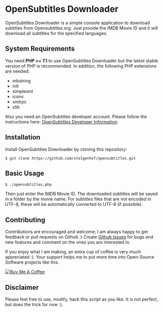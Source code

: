 OpenSubtitles Downloader
==========

OpenSubtitles Downloader is a simple console application to download subtitles from Opensubtitles.org. Just provide the IMDB Movie ID and it will download 
all subtitles for the specified languages.

System Requirements
-------------------

You need **PHP >= 7.1** to use OpenSubtitles Downloader but the latest stable version of PHP is recommended.
In addition, the following PHP extensions are needed:

  - mbstring
  - intl
  - simplexml
  - iconv
  - xmlrpc
  - zlib
  
Also you need an OpenSubtitles developer account. Please follow the instructions here: [OpenSubtitles Developer Information](https://trac.opensubtitles.org/projects/opensubtitles/wiki/DevReadFirst).

Installation
------------

Install OpenSubtitles Downloader by cloning this repository:

```
$ git clone https://github.com/stelgenhof/opensubtitles.git
```

Basic Usage
-----------

```
$ ./opensubtitles.php
```

Then just enter the IMDB Movie ID. The downloaded subtitles will be saved in a folder by the movie name. For subtitles files that are not
 encoded in UTF-8, these will be automatically converted to UTF-8 (if possible).
 
## Contributing

Contributions are encouraged and welcome; I am always happy to get feedback or pull requests on Github :) Create [Github Issues](https://github.com/stelgenhof/opensubtitles/issues) for bugs and new features and comment on the ones you are interested in.

If you enjoy what I am making, an extra cup of coffee is very much appreciated :). Your support helps me to put more time into Open-Source Software projects like this.

<a href="https://www.buymeacoffee.com/sachatelgenhof" target="_blank"><img src="https://www.buymeacoffee.com/assets/img/custom_images/orange_img.png" alt="Buy Me A Coffee" style="height: auto !important;width: auto !important;" ></a> 
 
 
Disclaimer
----------
Please feel free to use, modify, hack this script as you like. It is not perfect, but does the trick for now :).
